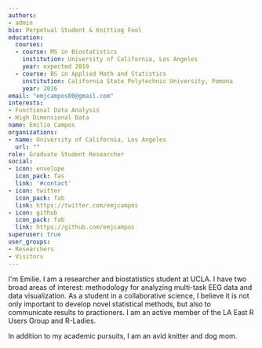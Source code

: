 ```yaml
---
authors:
- admin
bio: Perpetual Student & Knitting Fool 
education:
  courses:
  - course: MS in Biostatistics
    institution: University of California, Los Angeles
    year: expected 2019
  - course: BS in Applied Math and Statistics
    institution: California State Polytechnic University, Pomona
    year: 2016
email: "emjcampos00@gmail.com"
interests:
- Functional Data Analysis 
- High Dimensional Data
name: Emilie Campos
organizations:
- name: University of California, Los Angeles
  url: ""
role: Graduate Student Researcher
social:
- icon: envelope
  icon_pack: fas
  link: '#contact'
- icon: twitter
  icon_pack: fab
  link: https://twitter.com/emjcampos
- icon: github
  icon_pack: fab
  link: https://github.com/emjcampos
superuser: true
user_groups:
- Researchers
- Visitors
---
```


I'm Emilie. I am a researcher and biostatistics student at UCLA. I have two broad areas of interest: methodology for analyzing multi-task EEG data and data visualization. As a student in a collaborative science, I believe it is not only important to develop novel statistical methods, but also to communicate results to practioners. I am an active member of the LA East R Users Group and R-Ladies. 

In addition to my academic pursuits, I am an avid knitter and dog mom. 
